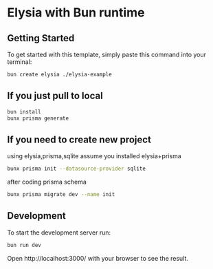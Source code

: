 # Elysia with Bun runtime

## Getting Started

To get started with this template, simply paste this command into your terminal:

```bash
bun create elysia ./elysia-example
```

## If you just pull to local

```bash
bun install
bunx prisma generate
```

## If you need to create new project

using elysia,prisma,sqlite
assume you installed elysia+prisma

```bash
bunx prisma init --datasource-provider sqlite
```

after coding prisma schema

```bash
bunx prisma migrate dev --name init
```

## Development

To start the development server run:

```bash
bun run dev
```

Open http://localhost:3000/ with your browser to see the result.
